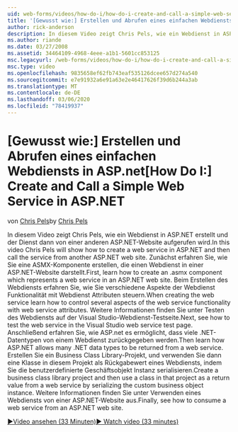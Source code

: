 ```yaml
---
uid: web-forms/videos/how-do-i/how-do-i-create-and-call-a-simple-web-service-in-aspnet
title: '[Gewusst wie:] Erstellen und Abrufen eines einfachen Webdiensts in ASP.net | Microsoft-Dokumentation'
author: rick-anderson
description: In diesem Video zeigt Chris Pels, wie ein Webdienst in ASP.NET erstellt und der Dienst dann von einer anderen ASP.NET-Website aufgerufen wird. Zunächst erfahren Sie, wie Sie erstellen...
ms.author: riande
ms.date: 03/27/2008
ms.assetid: 34464109-4968-4eee-a1b1-5601cc853125
msc.legacyurl: /web-forms/videos/how-do-i/how-do-i-create-and-call-a-simple-web-service-in-aspnet
msc.type: video
ms.openlocfilehash: 9835658ef62fb743eaf535126dcee657d274a540
ms.sourcegitcommit: e7e91932a6e91a63e2e46417626f39d6b244a3ab
ms.translationtype: MT
ms.contentlocale: de-DE
ms.lasthandoff: 03/06/2020
ms.locfileid: "78419937"
---
```

# <a name="how-do-i-create-and-call-a-simple-web-service-in-aspnet"></a><span data-ttu-id="ffc76-104">[Gewusst wie:] Erstellen und Abrufen eines einfachen Webdiensts in ASP.net</span><span class="sxs-lookup"><span data-stu-id="ffc76-104">[How Do I:] Create and Call a Simple Web Service in ASP.NET</span></span>

<span data-ttu-id="ffc76-105">von [Chris Pels](https://twitter.com/chrispels)</span><span class="sxs-lookup"><span data-stu-id="ffc76-105">by [Chris Pels](https://twitter.com/chrispels)</span></span>

<span data-ttu-id="ffc76-106">In diesem Video zeigt Chris Pels, wie ein Webdienst in ASP.NET erstellt und der Dienst dann von einer anderen ASP.NET-Website aufgerufen wird.</span><span class="sxs-lookup"><span data-stu-id="ffc76-106">In this video Chris Pels will show how to create a web service in ASP.NET and then call the service from another ASP.NET web site.</span></span> <span data-ttu-id="ffc76-107">Zunächst erfahren Sie, wie Sie eine ASMX-Komponente erstellen, die einen Webdienst in einer ASP.NET-Website darstellt.</span><span class="sxs-lookup"><span data-stu-id="ffc76-107">First, learn how to create an .asmx component which represents a web service in an ASP.NET web site.</span></span> <span data-ttu-id="ffc76-108">Beim Erstellen des Webdiensts erfahren Sie, wie Sie verschiedene Aspekte der Webdienst Funktionalität mit Webdienst Attributen steuern.</span><span class="sxs-lookup"><span data-stu-id="ffc76-108">When creating the web service learn how to control several aspects of the web service functionality with web service attributes.</span></span> <span data-ttu-id="ffc76-109">Weitere Informationen finden Sie unter Testen des Webdiensts auf der Visual Studio-Webdienst-Testseite.</span><span class="sxs-lookup"><span data-stu-id="ffc76-109">Next, see how to test the web service in the Visual Studio web service test page.</span></span> <span data-ttu-id="ffc76-110">Anschließend erfahren Sie, wie ASP.net es ermöglicht, dass viele .NET-Datentypen von einem Webdienst zurückgegeben werden.</span><span class="sxs-lookup"><span data-stu-id="ffc76-110">Then learn how ASP.NET allows many .NET data types to be returned from a web service.</span></span> <span data-ttu-id="ffc76-111">Erstellen Sie ein Business Class Library-Projekt, und verwenden Sie dann eine Klasse in diesem Projekt als Rückgabewert eines Webdiensts, indem Sie die benutzerdefinierte Geschäftsobjekt Instanz serialisieren.</span><span class="sxs-lookup"><span data-stu-id="ffc76-111">Create a business class library project and then use a class in that project as a return value from a web service by serializing the custom business object instance.</span></span> <span data-ttu-id="ffc76-112">Weitere Informationen finden Sie unter Verwenden eines Webdiensts von einer ASP.NET-Website aus.</span><span class="sxs-lookup"><span data-stu-id="ffc76-112">Finally, see how to consume a web service from an ASP.NET web site.</span></span>

[<span data-ttu-id="ffc76-113">&#9654;Video ansehen (33 Minuten)</span><span class="sxs-lookup"><span data-stu-id="ffc76-113">&#9654; Watch video (33 minutes)</span></span>](https://channel9.msdn.com/Blogs/ASP-NET-Site-Videos/how-do-i-create-and-call-a-simple-web-service-in-aspnet)
